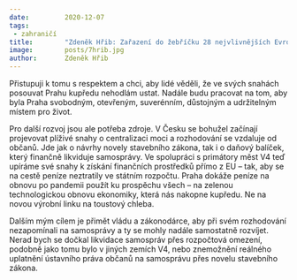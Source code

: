 ```yaml
---
date:         2020-12-07
tags:         
 - zahraničí
title:        "Zdeněk Hřib: Zařazení do žebříčku 28 nejvlivnějších Evropanů serveru Politico beru s velkou poctou"
image: 	      posts/7hrib.jpg
author:       Zdeněk Hřib
---
```


Přistupuji k tomu s respektem a chci, aby lidé věděli, že ve svých snahách posouvat Prahu kupředu nehodlám ustat. Nadále budu pracovat na tom, aby byla Praha svobodným, otevřeným, suverénním, důstojným a udržitelným místem pro život.

Pro další rozvoj jsou ale potřeba zdroje. V Česku se bohužel začínají projevovat plíživé snahy o centralizaci moci a rozhodování se vzdaluje od občanů. Jde jak o návrhy novely stavebního zákona, tak i o daňový balíček, který finančně likviduje samosprávy. Ve spolupráci s primátory měst V4 teď upíráme své snahy k získání finančních prostředků přímo z EU – tak, aby se na cestě peníze neztratily ve státním rozpočtu. Praha dokáže peníze na obnovu po pandemii použít ku prospěchu všech – na zelenou technologickou obnovu ekonomiky, která nás nakopne kupředu. Ne na novou výrobní linku na toustový chleba.

Dalším mým cílem je přimět vládu a zákonodárce, aby při svém rozhodování nezapomínali na samosprávy a ty se mohly nadále samostatně rozvíjet. Nerad bych se dočkal likvidace samospráv přes rozpočtová omezení, podobně jako tomu bylo v jiných zemích V4, nebo znemožnění reálného uplatnění ústavního práva občanů na samosprávu přes novelu stavebního zákona.
